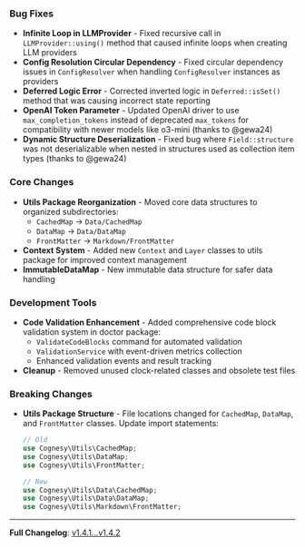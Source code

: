 ### Bug Fixes

- **Infinite Loop in LLMProvider** - Fixed recursive call in `LLMProvider::using()` method that caused infinite loops when creating LLM providers
- **Config Resolution Circular Dependency** - Fixed circular dependency issues in `ConfigResolver` when handling `ConfigResolver` instances as providers
- **Deferred Logic Error** - Corrected inverted logic in `Deferred::isSet()` method that was causing incorrect state reporting
- **OpenAI Token Parameter** - Updated OpenAI driver to use `max_completion_tokens` instead of deprecated `max_tokens` for compatibility with newer models like o3-mini (thanks to @gewa24)
- **Dynamic Structure Deserialization** - Fixed bug where `Field::structure` was not deserializable when nested in structures used as collection item types (thanks to @gewa24)

### Core Changes

- **Utils Package Reorganization** - Moved core data structures to organized subdirectories:
  - `CachedMap` → `Data/CachedMap`
  - `DataMap` → `Data/DataMap`
  - `FrontMatter` → `Markdown/FrontMatter`
- **Context System** - Added new `Context` and `Layer` classes to utils package for improved context management
- **ImmutableDataMap** - New immutable data structure for safer data handling

### Development Tools

- **Code Validation Enhancement** - Added comprehensive code block validation system in doctor package:
  - `ValidateCodeBlocks` command for automated validation
  - `ValidationService` with event-driven metrics collection
  - Enhanced validation events and result tracking
- **Cleanup** - Removed unused clock-related classes and obsolete test files

### Breaking Changes

- **Utils Package Structure** - File locations changed for `CachedMap`, `DataMap`, and `FrontMatter` classes. Update import statements:
  ```php
  // Old
  use Cognesy\Utils\CachedMap;
  use Cognesy\Utils\DataMap;
  use Cognesy\Utils\FrontMatter;
  
  // New
  use Cognesy\Utils\Data\CachedMap;
  use Cognesy\Utils\Data\DataMap;
  use Cognesy\Utils\Markdown\FrontMatter;
  ```

---

**Full Changelog**: [v1.4.1...v1.4.2](https://github.com/cognesy/instructor-php/compare/v1.4.1...v1.4.2)